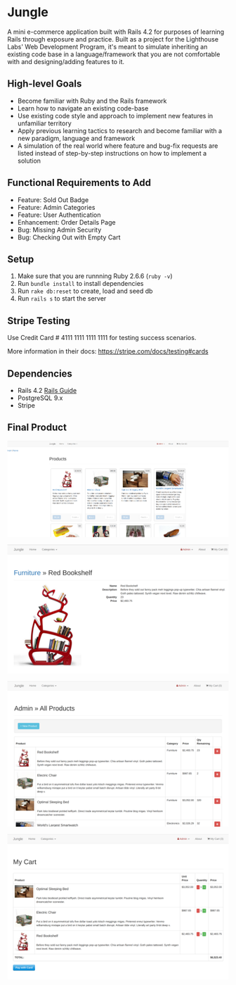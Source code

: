 # Jungle

A mini e-commerce application built with Rails 4.2 for purposes of learning Rails through exposure and practice. Built as a project for the Lighthouse Labs' Web Development Program, it's meant to simulate inheriting an existing code base in a language/framework that you are not comfortable with and designing/adding features to it. 

## High-level Goals
* Become familiar with Ruby and the Rails framework
* Learn how to navigate an existing code-base
* Use existing code style and approach to implement new features in unfamiliar territory
* Apply previous learning tactics to research and become familiar with a new paradigm, language and framework
* A simulation of the real world where feature and bug-fix requests are listed instead of step-by-step instructions on how to implement a solution

## Functional Requirements to Add
* Feature: Sold Out Badge
* Feature: Admin Categories
* Feature: User Authentication
* Enhancement: Order Details Page
* Bug: Missing Admin Security
* Bug: Checking Out with Empty Cart

## Setup

1. Make sure that you are runnning Ruby 2.6.6 (`ruby -v`)
2. Run `bundle install` to install dependencies
3. Run `rake db:reset` to create, load and seed db
4. Run `rails s` to start the server

## Stripe Testing

Use Credit Card # 4111 1111 1111 1111 for testing success scenarios.

More information in their docs: <https://stripe.com/docs/testing#cards>

## Dependencies

* Rails 4.2 [Rails Guide](http://guides.rubyonrails.org/v4.2/)
* PostgreSQL 9.x
* Stripe

## Final Product

!["Screenshot of the main page"](https://github.com/FemmeSTEMGem/jungle-rails/blob/master/docs/main-page.PNG)

!["Screenshot of the details page"](https://github.com/FemmeSTEMGem/jungle-rails/blob/master/docs/details-page.PNG)

!["Screenshot the Admin Dashboard"](https://github.com/FemmeSTEMGem/jungle-rails/blob/master/docs/admin-page.PNG)

!["Screenshot the cart page"](https://github.com/FemmeSTEMGem/jungle-rails/blob/master/docs/cart-page.PNG)
